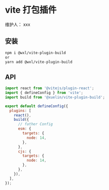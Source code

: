 # vite 打包插件

维护人： xxx

<!-- > vite打包插件 -->

## 安装

```sh
npm i @wxl/vite-plugin-build
or
yarn add @wxl/vite-plugin-build
```

## API

```js
import react from '@vitejs/plugin-react';
import { defineConfig } from 'vite';
import build from '@xuelin/vite-plugin-build';

export default defineConfig({
  plugins: [
    react(),
    build({
      // father Config
      esm: {
        targets: {
          node: 14,
        },
      },
      cjs: {
        targets: {
          node: 14,
        },
      },
    }),
  ],
});
```
